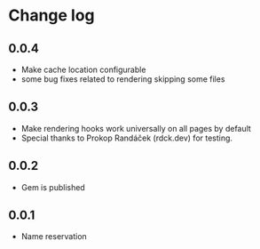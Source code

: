 # Change log

## 0.0.4
- Make cache location configurable
- some bug fixes related to rendering skipping some files

## 0.0.3
- Make rendering hooks work universally on all pages by default
- Special thanks to Prokop Randáček (rdck.dev) for testing.

## 0.0.2
- Gem is published

## 0.0.1
- Name reservation
